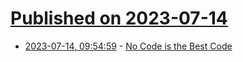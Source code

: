 # [Published on 2023-07-14](index.md)

* [2023-07-14, 09:54:59](https://lobste.rs/s/pwkmpa/no_code_is_best_code) - [No Code is the Best Code](https://massimo-nazaria.github.io/blog/2022/12/21/no-code-is-the-best-code.html)
